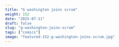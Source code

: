 ```yaml
---
title: "G washington joins scrum"
weight: 152
date: "2025-07-11"
draft: false
slug: "g-washington-joins-scrum"
tags: ["comics"]
image: "featured-152-g-washington-joins-scrum.jpg"
---
```

